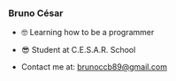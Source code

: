 ### Bruno César

- 🤓 Learning how to be a programmer
- 😎 Student at C.E.S.A.R. School

- Contact me at: brunoccb89@gmail.com
<!--
**BrunoCCB/BrunoCCB** is a ✨ _special_ ✨ repository because its `README.md` (this file) appears on your GitHub profile.

Here are some ideas to get you started:

- 🔭 I’m currently working on ...
- 🌱 I’m currently learning ...
- 👯 I’m looking to collaborate on ...
- 🤔 I’m looking for help with ...
- 💬 Ask me about ...
- 📫 How to reach me: ...
- 😄 Pronouns: ...
- ⚡ Fun fact: ...
-->
